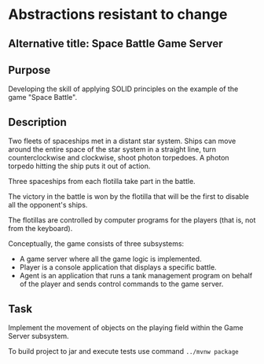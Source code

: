 # Abstractions resistant to change

## Alternative title: Space Battle Game Server

## Purpose
Developing the skill of applying SOLID principles on the example of the game "Space Battle".

## Description
Two fleets of spaceships met in a distant star system. Ships can move around the entire space of the star system in a straight line, turn counterclockwise and clockwise, shoot photon torpedoes. A photon torpedo hitting the ship puts it out of action.

Three spaceships from each flotilla take part in the battle.

The victory in the battle is won by the flotilla that will be the first to disable all the opponent's ships.

The flotillas are controlled by computer programs for the players (that is, not from the keyboard).

Conceptually, the game consists of three subsystems:

- A game server where all the game logic is implemented.
- Player is a console application that displays a specific battle.
- Agent is an application that runs a tank management program on behalf of the player and sends control commands to the game server.

## Task
Implement the movement of objects on the playing field within the Game Server subsystem.

To build project to jar and execute tests use command `../mvnw package`